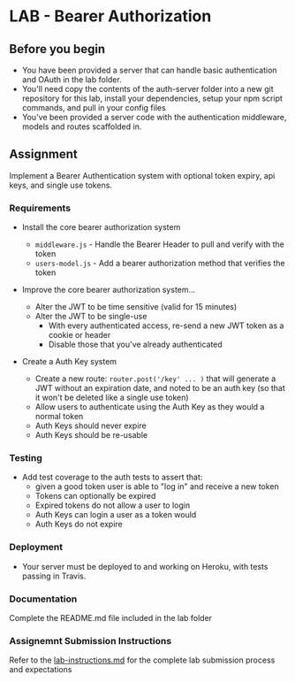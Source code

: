 # LAB - Bearer Authorization

## Before you begin
* You have been provided a server that can handle basic authentication and OAuth in the lab folder.
* You'll need copy the contents of the auth-server folder into a new git repository for this lab, install your dependencies, setup your npm script commands, and pull in your config files
* You've been provided a server code with the authentication middleware, models and routes scaffolded in.

## Assignment
Implement a Bearer Authentication system with optional token expiry, api keys, and single use tokens.

### Requirements

* Install the core bearer authorization system
  * `middleware.js` - Handle the Bearer Header to pull and verify with the token
  * `users-model.js` - Add a bearer authorization method that verifies the token
  
* Improve the core bearer authorization system...
  * Alter the JWT to be time sensitive (valid for 15 minutes)
  * Alter the JWT to be single-use
    * With every authenticated access, re-send a new JWT token as a cookie or header
    * Disable those that you've already authenticated
  
* Create a Auth Key system
  * Create a new route: `router.post('/key' ... )` that will generate a JWT without an expiration date, and noted to be an auth key (so that it won't be deleted like a single use token)
  * Allow users to authenticate using the Auth Key as they would a normal token
  * Auth Keys should never expire
  * Auth Keys should be re-usable

### Testing
* Add test coverage to the auth tests to assert that:
  * given a good token user is able to "log in" and receive a new token
  * Tokens can optionally be expired
  * Expired tokens do not allow a user to login
  * Auth Keys can login a user as a token would
  * Auth Keys do not expire

### Deployment
* Your server must be deployed to and working on Heroku, with tests passing in Travis.

###  Documentation
Complete the README.md file included in the lab folder

### Assignemnt Submission Instructions
Refer to the [lab-instructions.md](../../reference/lab-instructions.md) for the complete lab submission process and expectations

